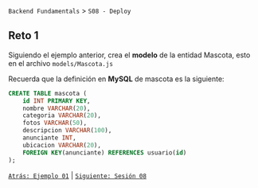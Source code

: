 `Backend Fundamentals` > `S08 - Deploy` 
	
## Reto 1

Siguiendo el ejemplo anterior, crea el **modelo** de la entidad Mascota, esto en el archivo `models/Mascota.js` 

Recuerda que la definición en **MySQL** de mascota es la siguiente:

```sql
CREATE TABLE mascota (
	id INT PRIMARY KEY,
	nombre VARCHAR(20),
	categoria VARCHAR(20),
	fotos VARCHAR(50),
	descripcion VARCHAR(100),
	anunciante INT,
	ubicacion VARCHAR(20),
	FOREIGN KEY(anunciante) REFERENCES usuario(id)
);
```

[`Atrás: Ejemplo 01`](../Ejemplo-00) | [`Siguiente: Sesión 08`](../Readme.md)
